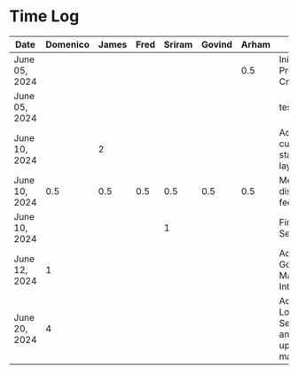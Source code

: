# Time Log

| Date          | Domenico | James | Fred | Sriram | Govind | Arham | Task                                   |
|---------------|----------|-------|------|--------|--------|-------|----------------------------------------|
| June 05, 2024 |          |       |      |        |        | 0.5   | Inital Project File Creation           |
| June 05, 2024 |          |       |      |        |        |       | test_task_0                            |
| June 10, 2024 |          | 2     |      |        |        |       | Added current trip status bar layout   |
| June 10, 2024 | 0.5      | 0.5   | 0.5  |  0.5   |  0.5   |  0.5  | Meeting to discuss D2 feedback         |
| June 10, 2024 |          |       |      | 1      |        |       | Firebase Setup                         |
| June 12, 2024 | 1        |       |      |        |        |       | Added Google Maps Integration          |
| June 20, 2024 | 4        |       |      |        |        |       | Added Location Service and updated map |
